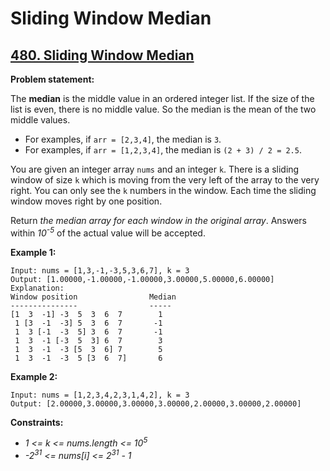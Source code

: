 # Sliding Window Median

## [480. Sliding Window Median](https://leetcode.com/problems/sliding-window-median/)

**Problem statement:**

The **median** is the middle value in an ordered integer list. If the size of the list is even, there is no middle value. So the median is the mean of the two middle values.

* For examples, if `arr = [2,3,4]`, the median is `3`.
* For examples, if `arr = [1,2,3,4]`, the median is `(2 + 3) / 2 = 2.5`.

You are given an integer array `nums` and an integer `k`. There is a sliding window of size `k` which is moving from the very left of the array to the very right. You can only see the `k` numbers in the window. Each time the sliding window moves right by one position.

Return *the median array for each window in the original array*. Answers within *10<sup>-5</sup>* of the actual value will be accepted.

**Example 1:**

```
Input: nums = [1,3,-1,-3,5,3,6,7], k = 3
Output: [1.00000,-1.00000,-1.00000,3.00000,5.00000,6.00000]
Explanation: 
Window position                Median
---------------                -----
[1  3  -1] -3  5  3  6  7        1
 1 [3  -1  -3] 5  3  6  7       -1
 1  3 [-1  -3  5] 3  6  7       -1
 1  3  -1 [-3  5  3] 6  7        3
 1  3  -1  -3 [5  3  6] 7        5
 1  3  -1  -3  5 [3  6  7]       6
```

**Example 2:**

```
Input: nums = [1,2,3,4,2,3,1,4,2], k = 3
Output: [2.00000,3.00000,3.00000,3.00000,2.00000,3.00000,2.00000]
```

**Constraints:**

* *1 <= k <= nums.length <= 10<sup>5</sup>*
* *-2<sup>31</sup> <= nums[i] <= 2<sup>31</sup> - 1*
